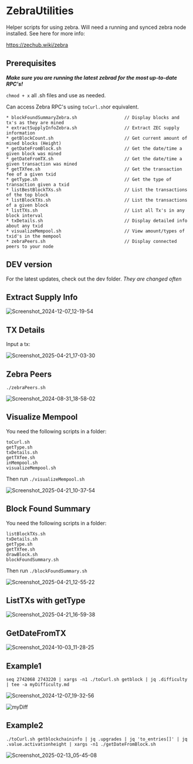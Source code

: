 # ZebraUtilities
Helper scripts for using zebra. Will need a running and synced zebra node installed. See here for more info:

https://zechub.wiki/zebra

## Prerequisites

***Make sure you are running the latest zebrad for the most up-to-date RPC's!***

`chmod + x` all .sh files and use as needed.

Can access Zebra RPC's using `toCurl.sh`or equivalent.
```
* blockFoundSummaryZebra.sh                  // Display blocks and tx's as they are mined
* extractSupplyInfoZebra.sh                  // Extract ZEC supply information
* getBlockCount.sh                           // Get current amount of mined blocks (Height)
* getDateFromBlock.sh                        // Get the date/time a given block was mined
* getDateFromTX.sh                           // Get the date/time a given transaction was mined
* getTXfee.sh                                // Get the transaction fee of a given txid
* getType.sh                                 // Get the type of transaction given a txid
* listBestBlockTXs.sh                        // List the transactions of the top block
* listBlockTXs.sh                            // List the transactions of a given block
* listTXs.sh                                 // List all Tx's in any block interval
* txDetails.sh                               // Display detailed info about any txid
* visualizeMempool.sh                        // View amount/types of txid's in the mempool
* zebraPeers.sh                              // Display connected peers to your node
```

## DEV version

For the latest updates, check out the dev folder. *They are changed often*

## Extract Supply Info
![Screenshot_2024-12-07_12-19-54](https://github.com/user-attachments/assets/be631f5e-ad06-4f40-be81-b339be9bb917)


## TX Details
Input a tx:


![Screenshot_2025-04-21_17-03-30](https://github.com/user-attachments/assets/8f036760-0022-4a0b-aba0-bdb347ded14d)


## Zebra Peers
`./zebraPeers.sh`

![Screenshot_2024-08-31_18-58-02](https://github.com/user-attachments/assets/517e0515-f137-4505-9482-d47e61e6a4ec)

## Visualize Mempool
You need the following scripts in a folder:
```
toCurl.sh
getType.sh
txDetails.sh
getTXfee.sh
inMempool.sh
visualizeMempool.sh
```

Then run `./visualizeMempool.sh`


![Screenshot_2025-04-21_10-37-54](https://github.com/user-attachments/assets/ca33eb99-ba86-4c63-b7c2-458eee230a61)


## Block Found Summary

You need the following scripts in a folder:
```
listBlockTXs.sh
txDetails.sh
getType.sh
getTXfee.sh
drawBlock.sh
blockFoundSummary.sh
```
Then run `./blockFoundSummary.sh`

![Screenshot_2025-04-21_12-55-22](https://github.com/user-attachments/assets/2976eab0-9825-4466-8220-7db46aad4db6)


## ListTXs with getType

![Screenshot_2025-04-21_16-59-38](https://github.com/user-attachments/assets/370e1585-f9ce-4288-9275-f7cd1e46542d)


## GetDateFromTX

![Screenshot_2024-10-03_11-28-25](https://github.com/user-attachments/assets/bce305b0-a374-424c-8e31-45c0298f5095)

## Example1

`seq 2742068 2743220 | xargs -n1 ./toCurl.sh getblock | jq .difficulty | tee -a myDifficulty.md`

![Screenshot_2024-12-07_19-32-56](https://github.com/user-attachments/assets/d76e5a20-5687-4c8f-a326-8983b021d712)


![myDiff](https://github.com/user-attachments/assets/f0552524-9020-4750-949e-ace9e81f934a)

## Example2

`./toCurl.sh getblockchaininfo | jq .upgrades | jq 'to_entries[]' | jq .value.activationheight | xargs -n1 ./getDateFromBlock.sh`


![Screenshot_2025-02-13_05-45-08](https://github.com/user-attachments/assets/6739094b-c46b-46a1-aa7e-23d47641ddab)




